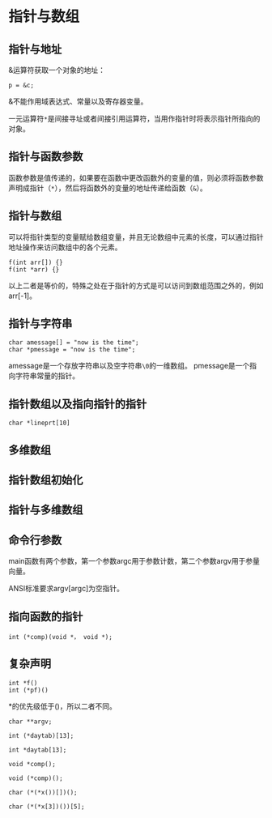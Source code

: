# 指针与数组

## 指针与地址

&运算符获取一个对象的地址：

    p = &c;

&不能作用域表达式、常量以及寄存器变量。

一元运算符`*`是间接寻址或者间接引用运算符，当用作指针时将表示指针所指向的对象。

## 指针与函数参数

函数参数是值传递的，如果要在函数中更改函数外的变量的值，则必须将函数参数声明成指针（`*`），然后将函数外的变量的地址传递给函数（`&`）。

## 指针与数组

可以将指针类型的变量赋给数组变量，并且无论数组中元素的长度，可以通过指针地址操作来访问数组中的各个元素。

```
f(int arr[]) {}
f(int *arr) {}
```

以上二者是等价的，特殊之处在于指针的方式是可以访问到数组范围之外的，例如arr[-1]。

## 指针与字符串

```
char amessage[] = "now is the time";
char *pmessage = "now is the time";
```

amessage是一个存放字符串以及空字符串`\0`的一维数组。
pmessage是一个指向字符串常量的指针。

## 指针数组以及指向指针的指针

```
char *lineprt[10]
```

## 多维数组

## 指针数组初始化

## 指针与多维数组

## 命令行参数

main函数有两个参数，第一个参数argc用于参数计数，第二个参数argv用于参量向量。

ANSI标准要求argv[argc]为空指针。

## 指向函数的指针

```
int (*comp)(void *， void *);
```

## 复杂声明

```
int *f()
int (*pf)()
```

\*的优先级低于()，所以二者不同。

```
char **argv;

int (*daytab)[13];

int *daytab[13];

void *comp();

void (*comp)();

char (*(*x())[])();

char (*(*x[3])())[5];
```
